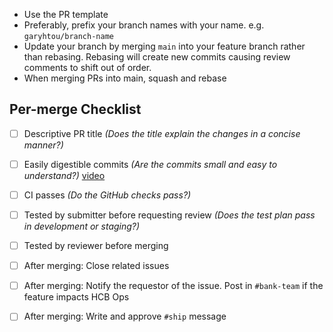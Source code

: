 - Use the PR template
- Preferably, prefix your branch names with your name. e.g. `garyhtou/branch-name`
- Update your branch by merging `main` into your feature branch rather than rebasing. Rebasing will create new commits causing review comments to shift out of order.
- When merging PRs into main, squash and rebase


## Per-merge Checklist

- [ ] Descriptive PR title _(Does the title explain the changes in a concise manner?)_
- [ ] Easily digestible commits _(Are the commits small and easy to understand?)_ [video](https://gist.github.com/garyhtou/97534180b0753aa607c35b6fdda9d2e0)
- [ ] CI passes _(Do the GitHub checks pass?)_
- [ ] Tested by submitter before requesting review _(Does the test plan pass in development or staging?)_
- [ ] Tested by reviewer before merging <!-- leave this unchecked until right before merging -->
- [ ] After merging: Close related issues
- [ ] After merging: Notify the requestor of the issue. Post in `#bank-team` if the feature impacts HCB Ops
- [ ] After merging: Write and approve `#ship` message

